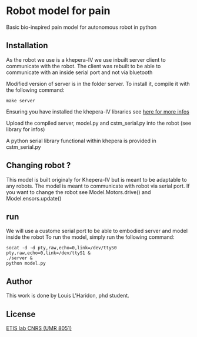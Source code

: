 # Robot model for pain
Basic bio-inspired pain model for autonomous robot in python 

## Installation
As the robot we use is a khepera-IV we use inbuilt server client to communicate with the robot.
The client was rebuilt to be able to communicate with an inside serial port and not via bluetooth

Modified version of server is in the folder server. To install it, compile it with the following command:
```
make server
```
Ensuring you have installed the khepera-IV libraries see [here for more infos](https://ftp.k-team.com/KheperaIV/software/Gumstix%20COM%20Y/UserManual/Khepera%20IV%20User%20Manual%204.x.pdf)

Upload the compiled server, model.py and cstm_serial.py into the robot (see library for infos)

A python serial library functional within khepera is provided in cstm_serial.py


## Changing robot ?
This model is built originaly for Khepera-IV but is meant to be adaptable to any robots.
The model is meant to communicate with robot via serial port.
If you want to change the robot see Model.Motors.drive() and Model.ensors.update()

## run

We will use a custome serial port to be able to embodied server and model inside the robot
To run the model, simply run the following command:
```
socat -d -d pty,raw,echo=0,link=/dev/ttyS0 pty,raw,echo=0,link=/dev/ttyS1 &
./server &
python model.py 
```

## Author
This work is done by Louis L'Haridon, phd student.

## License
[ETIS lab CNRS (UMR 8051)](https://www.etis-lab.fr/)
